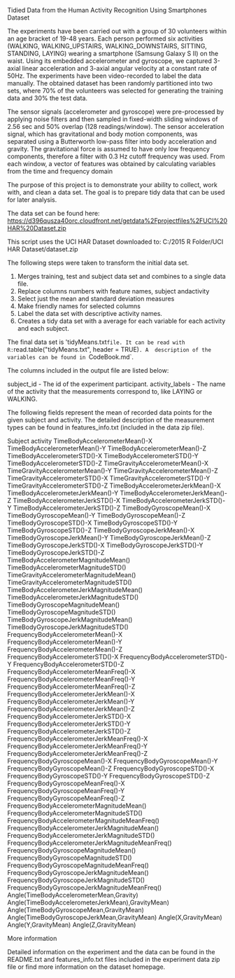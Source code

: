 Tidied Data from the Human Activity Recognition Using Smartphones Dataset

The experiments have been carried out with a group of 30 volunteers within an age bracket of 19-48 years. Each person performed six activities (WALKING, WALKING_UPSTAIRS, WALKING_DOWNSTAIRS, SITTING, STANDING, LAYING) wearing a smartphone (Samsung Galaxy S II) on the waist. Using its embedded accelerometer and gyroscope, we captured 3-axial linear acceleration and 3-axial angular velocity at a constant rate of 50Hz. The experiments have been video-recorded to label the data manually. The obtained dataset has been randomly partitioned into two sets, where 70% of the volunteers was selected for generating the training data and 30% the test data. 

The sensor signals (accelerometer and gyroscope) were pre-processed by applying noise filters and then sampled in fixed-width sliding windows of 2.56 sec and 50% overlap (128 readings/window). The sensor acceleration signal, which has gravitational and body motion components, was separated using a Butterworth low-pass filter into body acceleration and gravity. The gravitational force is assumed to have only low frequency components, therefore a filter with 0.3 Hz cutoff frequency was used. From each window, a vector of features was obtained by calculating variables from the time and frequency domain

The purpose of this project is to demonstrate your ability to collect, work with, and clean a data set. The goal is to prepare tidy data that can be used for later analysis. 

The data set can be found here:
  https://d396qusza40orc.cloudfront.net/getdata%2Fprojectfiles%2FUCI%20HAR%20Dataset.zip 
 
 This script uses the UCI HAR Dataset downloaded to:  C:/2015 R Folder/UCI HAR Dataset/dataset.zip

The following steps were taken to transform the initial data set. 
 1. Merges training, test and subject data set and combines to a single data file.
 2. Replace columns numbers with feature names, subject andactivity
 3. Select just the mean and standard deviation measures
 4.  Make friendly names for selected columns
 5. Label the data set with descriptive activity names. 
 6. Creates a tidy data set with a average for each variable for each activity and each subject. 

 The final data set is 'tidyMeans.txt` file. It can be read with R: `read.table("tidyMeans.txt", header = TRUE)`. A  description of the variables can be found in `CodeBook.md`. 
 
The columns included in the output file are listed below:

subject_id - The id of the experiment participant.
activity_labels - The name of the activity that the measurements correspond to, like LAYING or WALKING.

The following fields represent the mean of recorded data points for the given subject and activity. The detailed description of the measurement types can be found in features_info.txt (included in the data zip file).

Subject 
activity
TimeBodyAccelerometerMean()-X
TimeBodyAccelerometerMean()-Y
TimeBodyAccelerometerMean()-Z
TimeBodyAccelerometerSTD()-X
TimeBodyAccelerometerSTD()-Y
TimeBodyAccelerometerSTD()-Z
TimeGravityAccelerometerMean()-X
TimeGravityAccelerometerMean()-Y
TimeGravityAccelerometerMean()-Z
TimeGravityAccelerometerSTD()-X
TimeGravityAccelerometerSTD()-Y
TimeGravityAccelerometerSTD()-Z
TimeBodyAccelerometerJerkMean()-X
TimeBodyAccelerometerJerkMean()-Y
TimeBodyAccelerometerJerkMean()-Z
TimeBodyAccelerometerJerkSTD()-X
TimeBodyAccelerometerJerkSTD()-Y
TimeBodyAccelerometerJerkSTD()-Z
TimeBodyGyroscopeMean()-X
TimeBodyGyroscopeMean()-Y
TimeBodyGyroscopeMean()-Z
TimeBodyGyroscopeSTD()-X
TimeBodyGyroscopeSTD()-Y
TimeBodyGyroscopeSTD()-Z
TimeBodyGyroscopeJerkMean()-X
TimeBodyGyroscopeJerkMean()-Y
TimeBodyGyroscopeJerkMean()-Z
TimeBodyGyroscopeJerkSTD()-X
TimeBodyGyroscopeJerkSTD()-Y
TimeBodyGyroscopeJerkSTD()-Z
TimeBodyAccelerometerMagnitudeMean()
TimeBodyAccelerometerMagnitudeSTD()
TimeGravityAccelerometerMagnitudeMean()
TimeGravityAccelerometerMagnitudeSTD()
TimeBodyAccelerometerJerkMagnitudeMean()
TimeBodyAccelerometerJerkMagnitudeSTD()
TimeBodyGyroscopeMagnitudeMean()
TimeBodyGyroscopeMagnitudeSTD()
TimeBodyGyroscopeJerkMagnitudeMean()
TimeBodyGyroscopeJerkMagnitudeSTD()
FrequencyBodyAccelerometerMean()-X
FrequencyBodyAccelerometerMean()-Y
FrequencyBodyAccelerometerMean()-Z
FrequencyBodyAccelerometerSTD()-X
FrequencyBodyAccelerometerSTD()-Y
FrequencyBodyAccelerometerSTD()-Z
FrequencyBodyAccelerometerMeanFreq()-X
FrequencyBodyAccelerometerMeanFreq()-Y
FrequencyBodyAccelerometerMeanFreq()-Z
FrequencyBodyAccelerometerJerkMean()-X
FrequencyBodyAccelerometerJerkMean()-Y
FrequencyBodyAccelerometerJerkMean()-Z
FrequencyBodyAccelerometerJerkSTD()-X
FrequencyBodyAccelerometerJerkSTD()-Y
FrequencyBodyAccelerometerJerkSTD()-Z
FrequencyBodyAccelerometerJerkMeanFreq()-X
FrequencyBodyAccelerometerJerkMeanFreq()-Y
FrequencyBodyAccelerometerJerkMeanFreq()-Z
FrequencyBodyGyroscopeMean()-X
FrequencyBodyGyroscopeMean()-Y
FrequencyBodyGyroscopeMean()-Z
FrequencyBodyGyroscopeSTD()-X
FrequencyBodyGyroscopeSTD()-Y
FrequencyBodyGyroscopeSTD()-Z
FrequencyBodyGyroscopeMeanFreq()-X
FrequencyBodyGyroscopeMeanFreq()-Y
FrequencyBodyGyroscopeMeanFreq()-Z
FrequencyBodyAccelerometerMagnitudeMean()
FrequencyBodyAccelerometerMagnitudeSTD()
FrequencyBodyAccelerometerMagnitudeMeanFreq()
FrequencyBodyAccelerometerJerkMagnitudeMean()
FrequencyBodyAccelerometerJerkMagnitudeSTD()
FrequencyBodyAccelerometerJerkMagnitudeMeanFreq()
FrequencyBodyGyroscopeMagnitudeMean()
FrequencyBodyGyroscopeMagnitudeSTD()
FrequencyBodyGyroscopeMagnitudeMeanFreq()
FrequencyBodyGyroscopeJerkMagnitudeMean()
FrequencyBodyGyroscopeJerkMagnitudeSTD()
FrequencyBodyGyroscopeJerkMagnitudeMeanFreq()
Angle(TimeBodyAccelerometerMean,Gravity)
Angle(TimeBodyAccelerometerJerkMean),GravityMean)
Angle(TimeBodyGyroscopeMean,GravityMean)
Angle(TimeBodyGyroscopeJerkMean,GravityMean)
Angle(X,GravityMean)
Angle(Y,GravityMean)
Angle(Z,GravityMean)

More information

Detailed information on the experiment and the data can be found in the README.txt and features_info.txt files included in the experiment data zip file or find more information on the dataset homepage.
